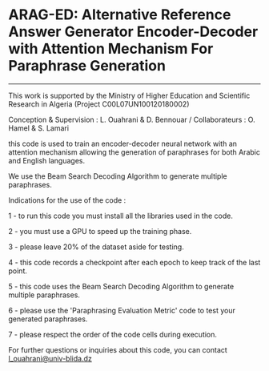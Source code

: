 # ARAG-ED: Alternative Reference Answer Generator Encoder-Decoder with  Attention Mechanism For Paraphrase Generation
------------------------------------------------------------------------------------------
This work is supported by the Ministry of Higher Education and Scientific Research in Algeria (Project C00L07UN100120180002)

Conception & Supervision : L. Ouahrani & D. Bennouar / 
Collaborateurs : O. Hamel & S. Lamari

this code is used to train an encoder-decoder neural network with an attention mechanism allowing the generation 
of paraphrases for both Arabic and English languages.

We use the Beam Search Decoding Algorithm to generate multiple paraphrases.

Indications for the use of the code : 

1 - to run this code you must install all the libraries used in the code.

2 - you must use a GPU to speed up the training phase.

3 - please leave 20% of the dataset aside for testing.

4 - this code records a checkpoint after each epoch to keep track of the last point.

5 - this code uses the Beam Search Decoding Algorithm to generate multiple paraphrases.

6 - please use the 'Paraphrasing Evaluation Metric' code to test your generated paraphrases.

7 - please respect the order of the code cells during execution.

 

For further questions or inquiries about this code, you can contact l_ouahrani@univ-blida.dz
 
